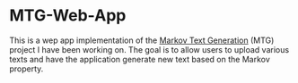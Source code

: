 # MTG-Web-App

This is a wep app implementation of the [Markov Text Generation](https://github.com/bgreenawald/Markov-Text-Generation)
(MTG) project I have been working on. The goal is to allow users to upload various texts and have the application generate new text based on the Markov property.
